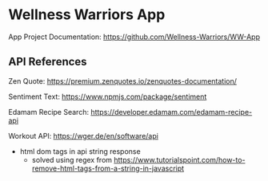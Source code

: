 # Wellness Warriors App

App Project Documentation: https://github.com/Wellness-Warriors/WW-App

## API References

Zen Quote:
https://premium.zenquotes.io/zenquotes-documentation/

Sentiment Text:
https://www.npmjs.com/package/sentiment

Edamam Recipe Search:
https://developer.edamam.com/edamam-recipe-api

Workout API:
https://wger.de/en/software/api

- html dom tags in api string response
  - solved using regex from https://www.tutorialspoint.com/how-to-remove-html-tags-from-a-string-in-javascript
